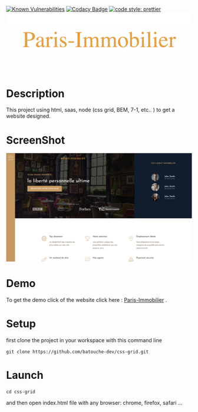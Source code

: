[![Known Vulnerabilities](https://snyk.io/test/github/batouche-dev/advanced-css/badge.svg?targetFile=package.json)](https://snyk.io/test/github/batouche-dev/advanced-css?targetFile=package.json)
[![Codacy Badge](https://api.codacy.com/project/badge/Grade/dea6a6fd95904baaa1b2c07dc83e5f43)](https://www.codacy.com/manual/batouche-dev/css-grid?utm_source=github.com&amp;utm_medium=referral&amp;utm_content=batouche-dev/css-grid&amp;utm_campaign=Badge_Grade)
[![code style: prettier](https://img.shields.io/badge/code_style-prettier-ff69b4.svg?style=flat-square)](https://github.com/prettier/prettier)
![Paris-Immobilier](./img/paris-immobilier-screenshot.png)

# Description

This project using html, saas, node (css grid, BEM, 7-1, etc.. ) to get a website designed.

# ScreenShot

![Paris-Immobilier](./img/screen-shot.png)

# Demo

To get the demo click of the website click here : [Paris-Immobilier](https://batouche-dev.github.io/css-grid/) .

# Setup

first clone the project in your workspace with this command line

```
git clone https://github.com/batouche-dev/css-grid.git
```

# Launch

```
cd css-grid
```

and then open index.html file with any browser: chrome, firefox, safari ...
